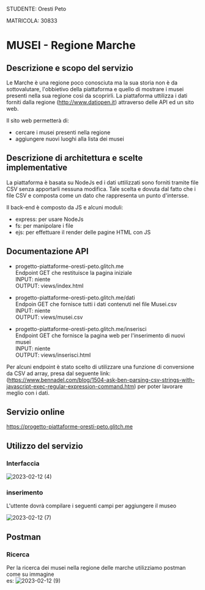 STUDENTE: Oresti Peto

MATRICOLA: 30833

# MUSEI - Regione Marche

## Descrizione e scopo del servizio

Le Marche è una regione poco conosciuta ma la sua storia non è da sottovalutare, l'obbietivo della piattaforma e quello di mostrare i musei
presenti nella sua regione così da scoprirli.
La piattaforma uttilizza i dati forniti dalla regione (http://www.datiopen.it) attraverso delle API ed un sito web.

Il sito web permetterà di:
- cercare i musei presenti nella regione
- aggiungere nuovi luoghi alla lista dei musei

## Descrizione di architettura e scelte implementative

La piattaforma è basata su NodeJs ed i dati uttilizzati sono forniti tramite file CSV senza apportarli nessuna modifica.
Tale scelta e dovuta dal fatto che i file CSV e composta come un dato che rappresenta un punto d'intersse.

Il back-end è composto da JS e alcuni moduli:
- express: per usare NodeJs
- fs: per manipolare i file
- ejs: per effettuare il render delle pagine HTML con JS

## Documentazione API

- progetto-piattaforme-oresti-peto.glitch.me \
  Endpoint GET che restituisce la pagina iniziale \
  INPUT: niente \
  OUTPUT: views/index.html
 
- progetto-piattaforme-oresti-peto.glitch.me/dati \
  Endpoin GET che fornisce tutti i dati contenuti nel file Musei.csv \
  INPUT: niente \
  OUTPUT: views/musei.csv
  
- progetto-piattaforme-oresti-peto.glitch.me/inserisci \
  Endpoint GET che fornisce la pagina web per l'inserimento di nuovi musei \
  INPUT: niente \
  OUTPUT: views/inserisci.html
  
Per alcuni endpoint è stato scelto di utilizzare una funzione di conversione da CSV ad array, presa dal seguente link: (https://www.bennadel.com/blog/1504-ask-ben-parsing-csv-strings-with-javascript-exec-regular-expression-command.htm) per poter lavorare meglio con i dati.
  ## Servizio online
  https://progetto-piattaforme-oresti-peto.glitch.me
  
  ## Utilizzo del servizio
  
  ### Interfaccia
  
  ![2023-02-12 (4)](https://user-images.githubusercontent.com/124849452/218340258-71c7297c-4771-49a4-8a22-6d721252a12b.png)
  
  ### inserimento
  
  L'uttente dovrà compilare i seguenti campi per aggiungere il museo
  
  ![2023-02-12 (7)](https://user-images.githubusercontent.com/124849452/218340472-e941eef1-d3d1-4b2a-b872-81d107d179c6.png)
  
  ## Postman 
  
  ### Ricerca
  
  Per la ricerca dei musei nella regione delle marche utilizziamo postman come su immagine \
  es:
  ![2023-02-12 (9)](https://user-images.githubusercontent.com/124849452/218340815-211722fb-2e89-4230-a3e2-ff07a2200c35.png)

  

  

 

